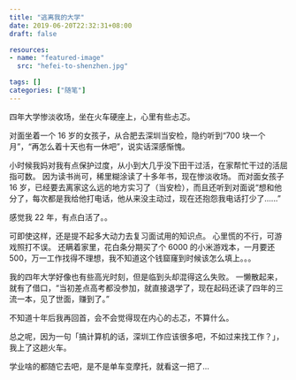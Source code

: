 ```yaml
---
title: "逃离我的大学"
date: 2019-06-20T22:32:31+08:00
draft: false

resources:
- name: "featured-image"
  src: "hefei-to-shenzhen.jpg"

tags: []
categories: ["随笔"]
---
```


四年大学惨淡收场，坐在火车硬座上，心里有些忐忑。

对面坐着一个 16 岁的女孩子，从合肥去深圳当安检，隐约听到“700 块一个月”，“再怎么着十天也有一休吧”，说实话深感惭愧。

小时候我妈对我有点保护过度，从小到大几乎没下田干过活，在家帮忙干过的活屈指可数。
因为读书尚可，稀里糊涂读了十多年书，现在惨淡收场。
而对面女孩子 16 岁，已经要去离家这么远的地方实习了（当安检），而且还听到对面说“想和他分了，每次都是我给他打电话，他从来没主动过，现在还抱怨我电话打少了......”

感觉我 22 年，有点白活了。。

可即使这样，还是提不起多大动力去复习面试用的知识点。
心里慌的不行，可游戏照打不误。
还瞒着家里，花白条分期买了个 6000 的小米游戏本，一月要还 500，万一工作找得不理想，我不知道这个钱窟窿到时候该怎么填上。。。

我的四年大学好像也有些高光时刻，但是临到头却混得这么失败。
一懒散起来，就有了借口，“当初差点高考都没参加，就直接退学了，现在起码还读了四年的三流一本，见了世面，赚到了。”

不知道十年后我再回首，会不会觉得现在内心的忐忑，不算什么。

总之呢，因为一句「搞计算机的话，深圳工作应该很多吧，不如过来找工作？」，我上了这趟火车。

学业啥的都随它去吧，是不是单车变摩托，就看这一把了...
